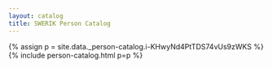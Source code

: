 ```yaml
---
layout: catalog
title: SWERIK Person Catalog
---
```

{% assign p = site.data._person-catalog.i-KHwyNd4PtTDS74vUs9zWKS %}
{% include person-catalog.html p=p %}


